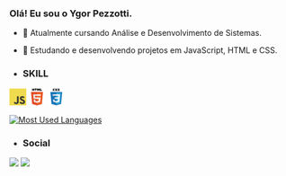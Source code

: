 ### Olá! Eu sou o Ygor Pezzotti.


- 💬 Atualmente cursando Análise e Desenvolvimento de Sistemas.
- 📝 Estudando e desenvolvendo projetos em JavaScript, HTML e CSS. 


- <h3>SKILL</h3>
<div style="display: inline-block">
<code><img height="30" src="https://raw.githubusercontent.com/github/explore/80688e429a7d4ef2fca1e82350fe8e3517d3494d/topics/javascript/javascript.png"></code>
<code><img height="30" src="https://raw.githubusercontent.com/github/explore/80688e429a7d4ef2fca1e82350fe8e3517d3494d/topics/html/html.png"></code>
<code><img height="30" src="https://raw.githubusercontent.com/github/explore/80688e429a7d4ef2fca1e82350fe8e3517d3494d/topics/css/css.png"></code>
</div>

[![Most Used Languages](https://github-readme-stats.vercel.app/api/top-langs/?username=YgorOP&theme=highcontrast)](https://github.com/YgorOP/github-readme-stats)

- <h3>Social</h3>
<div>
<a href="https://www.linkedin.com/in/ygor-pezzotti/" target="_blank"><img src="https://img.shields.io/badge/-LinkedIn-%230077B5?style=for-the-badge&logo=linkedin&logoColor=white" target="_blank"></a>
<a href="https://instagram.com/Ygorpezzotti" target="_blank"><img src="https://img.shields.io/badge/-Instagram-%23E4405F?style=for-the-badge&logo=instagram&logoColor=white" target="_blank"></a>
</div>
